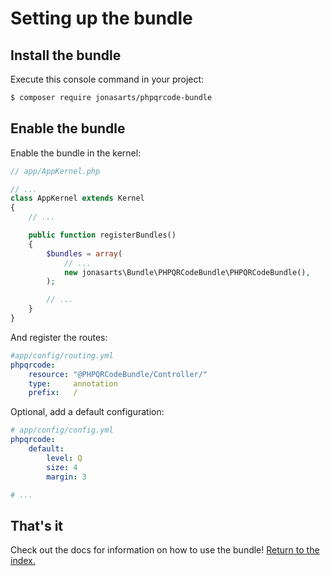 Setting up the bundle
=====================

## Install the bundle

Execute this console command in your project:

``` bash
$ composer require jonasarts/phpqrcode-bundle
```

## Enable the bundle

Enable the bundle in the kernel:

```php
// app/AppKernel.php

// ...
class AppKernel extends Kernel
{
    // ...

    public function registerBundles()
    {
        $bundles = array(
            // ...
            new jonasarts\Bundle\PHPQRCodeBundle\PHPQRCodeBundle(),
        );

        // ...
    }
}
```

And register the routes:

```yaml
#app/config/routing.yml
phpqrcode:
    resource: "@PHPQRCodeBundle/Controller/"
    type:     annotation
    prefix:   /
```

Optional, add a default configuration:

```yaml
# app/config/config.yml
phpqrcode:
    default:
        level: Q
        size: 4
        margin: 3

# ...
```

## That's it

Check out the docs for information on how to use the bundle! [Return to the index.](index.md)